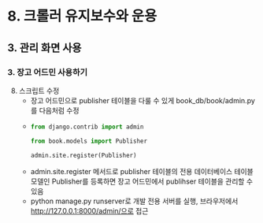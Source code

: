 # 8. 크롤러 유지보수와 운용
## 3. 관리 화면 사용
### 3. 장고 어드민 사용하기
8. 스크립트 수정
   - 장고 어드민으로 publisher 테이블을 다룰 수 있게 book_db/book/admin.py를 다음처럼 수정
   - ```python
     from django.contrib import admin
     
     from book.models import Publisher

     admin.site.register(Publisher)
     ```
   - admin.site.register 메서드로 publisher 테이블의 전용 데이터베이스 테이블 모델인 Publisher를 등록하면 장고 어드민에서 publihser 테이블을 관리할 수 있음
   - python manage.py runserver로 개발 전용 서버를 실행, 브라우저에서 http://127.0.0.1:8000/admin/으로 접근
